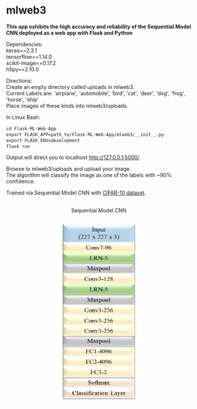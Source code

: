 # mlweb3

**This app exhibits the high accuracy and reliability of the Sequential Model CNN deployed as a web app with Flask and Python**  

Dependencies:  
keras==2.3.1  
tensorflow==1.14.0  
scikit-image==0.17.2  
h5py==2.10.0  


Directions:  
Create an empty directory called uploads in mlweb3.    
Current Labels are: 'airplane', 'automobile', 'bird', 'cat', 'deer', 'dog', 'frog', 'horse', 'ship'  
Place images of these kinds into mlweb3/uploads.  

In Linux Bash:  
```
cd Flask-ML-Web-App
export FLASK_APP=path_to/Flask-ML-Web-App/mlweb3/__init__.py
export FLASK_ENV=development
flask run
```

Output will direct you to localhost http://127.0.0.1:5000/  

Browse to mlweb3/uploads and upload your image.  
The algorithm will classify the image as one of the labels with ~90% confidence.  


Trained via Sequential Model CNN with [CIFAR-10 dataset](https://www.cs.toronto.edu/~kriz/cifar.html).<br />
<br />
<p align="center">
Sequential Model CNN
</p>
<p align="center">
  <img width="250" height="504" src="https://github.com/MattLondon101/Images/blob/master/sequentialCNN.png?raw=true"
</p>
